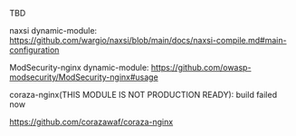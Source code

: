 
TBD

naxsi dynamic-module: https://github.com/wargio/naxsi/blob/main/docs/naxsi-compile.md#main-configuration

ModSecurity-nginx dynamic-module: https://github.com/owasp-modsecurity/ModSecurity-nginx#usage

coraza-nginx(THIS MODULE IS NOT PRODUCTION READY): build failed now

https://github.com/corazawaf/coraza-nginx

